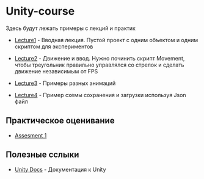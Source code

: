 # Unity-course

Здесь будут лежать примеры с лекций и практик

* [Lecture1](./Lecture1/) - Вводная лекция. Пустой проект с одним объектом и одним скриптом для экспериментов

* [Lecture2](./Lecture2/) - Движение и ввод. Нужно починить скрипт Movement, чтобы треугольник правильно управлялся со стрелок и сделать движение независимым от FPS

* [Lecture3](./Animation/) - Примеры разных анимаций

* [Lecture4](./SaveLoad/) - Пример схемы сохранения и загрузки используя Json файл

## Практическое оценивание

* [Assesment 1](./Practical_Assessment/Assesment1.md)

## Полезные сслыки
* [Unity Docs](https://docs.unity3d.com) - Документация к Unity
